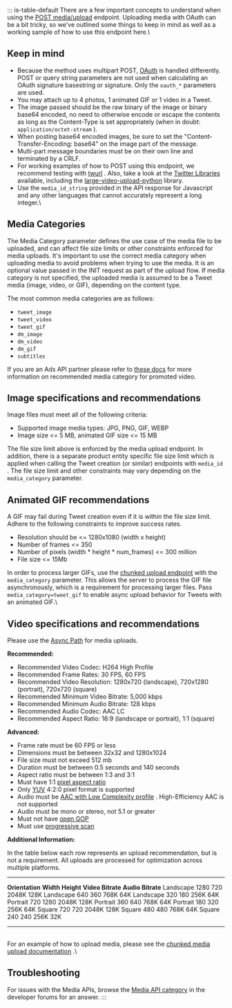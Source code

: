 ::: is-table-default
There are a few important concepts to understand when using the [POST
media/upload](/en/docs/media/upload-media/uploading-media/media-best-practices)
endpoint. Uploading media with OAuth can be a bit tricky, so we've
outlined some things to keep in mind as well as a working sample of how
to use this endpoint here.\

## Keep in mind

-   Because the method uses multipart POST,
    [OAuth](/en/docs/basics/authentication/guides/creating-a-signature)
    is handled differently. POST or query string parameters are not used
    when calculating an OAuth signature basestring or signature. Only
    the ` oauth_* ` parameters are used.
-   You may attach up to 4 photos, 1 animated GIF or 1 video in a Tweet.
-   The image passed should be the raw binary of the image or binary
    base64 encoded, no need to otherwise encode or escape the contents
    as long as the Content-Type is set appropriately (when in doubt:
    ` application/octet-stream ` ).
-   When posting base64 encoded images, be sure to set the
    "Content-Transfer-Encoding: base64" on the image part of the
    message.
-   Multi-part message boundaries must be on their own line and
    terminated by a CRLF.
-   For working examples of how to POST using this endpoint, we
    recommend testing with [twurl](https://github.com/twitter/twurl) .
    Also, take a look at the [Twitter
    Libraries](/en/docs/developer-utilities/twitter-libraries.html)
    available, including the
    [large-video-upload-python](https://github.com/twitterdev/large-video-upload-python)
    library.
-   Use the ` media_id_string ` provided in the API response for
    Javascript and any other languages that cannot accurately represent
    a long integer.\

## Media Categories

The Media Category parameter defines the use case of the media file to
be uploaded, and can affect file size limits or other constraints
enforced for media uploads. It's important to use the correct media
category when uploading media to avoid problems when trying to use the
media. It is an optional value passed in the INIT request as part of the
upload flow. If media category is not specified, the uploaded media is
assumed to be a Tweet media (image, video, or GIF), depending on the
content type.

The most common media categories are as follows:

-   ` tweet_image `
-   ` tweet_video `
-   ` tweet_gif `
-   ` dm_image `
-   ` dm_video `
-   ` dm_gif `
-   ` subtitles `

If you are an Ads API partner please refer to [these
docs](/en/docs/ads/creatives/overview/promoted-video-overview) for more
information on recommended media category for promoted video.

## Image specifications and recommendations

Image files must meet all of the following criteria:

-   Supported image media types: JPG, PNG, GIF, WEBP
-   Image size \<= 5 MB, animated GIF size \<= 15 MB

The file size limit above is enforced by the media upload endpoint. In
addition, there is a separate product entity specific file size limit
which is applied when calling the Tweet creation (or similar) endpoints
with ` media_id ` . The file size limit and other constraints may vary
depending on the ` media_category ` parameter.

## Animated GIF recommendations

A GIF may fail during Tweet creation even if it is within the file size
limit. Adhere to the following constraints to improve success rates.

-   Resolution should be \<= 1280x1080 (width x height)
-   Number of frames \<= 350
-   Number of pixels (width \* height \* num_frames) \<= 300 million
-   File size \<= 15Mb

In order to process larger GIFs, use the [chunked upload
endpoint](/en/docs/media/upload-media/api-reference/post-media-upload-init.html)
with the ` media_category ` parameter. This allows the server to process
the GIF file asynchronously, which is a requirement for processing
larger files. Pass ` media_category=tweet_gif ` to enable async upload
behavior for Tweets with an animated GIF.\

## Video specifications and recommendations

Please use the [Async
Path](/en/docs/media/upload-media/uploading-media/chunked-media-upload)
for media uploads.

**Recommended:**

-   Recommended Video Codec: H264 High Profile
-   Recommended Frame Rates: 30 FPS, 60 FPS
-   Recommended Video Resolution: 1280x720 (landscape), 720x1280
    (portrait), 720x720 (square)
-   Recommended Minimum Video Bitrate: 5,000 kbps
-   Recommended Minimum Audio Bitrate: 128 kbps
-   Recommended Audio Codec: AAC LC
-   Recommended Aspect Ratio: 16:9 (landscape or portrait), 1:1 (square)

**Advanced:**

-   Frame rate must be 60 FPS or less
-   Dimensions must be between 32x32 and 1280x1024
-   File size must not exceed 512 mb
-   Duration must be between 0.5 seconds and 140 seconds
-   Aspect ratio must be between 1:3 and 3:1
-   Must have 1:1 [pixel aspect
    ratio](https://en.wikipedia.org/wiki/Pixel_aspect_ratio)
-   Only [YUV](https://en.wikipedia.org/wiki/YUV) 4:2:0 pixel format is
    supported
-   Audio must be [AAC with Low Complexity
    profile](https://en.wikipedia.org/wiki/Advanced_Audio_Coding#Modular_encoding)
    . High-Efficiency AAC is not supported
-   Audio must be mono or stereo, not 5.1 or greater
-   Must not have [open
    GOP](https://en.wikipedia.org/wiki/Group_of_pictures)
-   Must use [progressive scan\
    ](https://en.wikipedia.org/wiki/Progressive_scan)

**Additional Information:**

In the table below each row represents an upload recommendation, but is
not a requirement. All uploads are processed for optimization across
multiple platforms.

  ----------------- ----------- ------------ ------------------- -------------------
  **Orientation**   **Width**   **Height**   **Video Bitrate**   **Audio Bitrate**
  Landscape         1280        720          2048K               128K
  Landscape         640         360          768K                64K
  Landscape         320         180          256K                64K
  Portrait          720         1280         2048K               128K
  Portrait          360         640          768K                64K
  Portrait          180         320          256K                64K
  Square            720         720          2048K               128K
  Square            480         480          768K                64K
  Square            240         240          256K                32K
  ----------------- ----------- ------------ ------------------- -------------------

\
For an example of how to upload media, please see the [chunked media
upload
documentation](/content/developer-twitter/en/docs/media/upload-media/uploading-media/chunked-media-upload)
.\

## Troubleshooting

For issues with the Media APIs, browse the [Media API
category](https://twittercommunity.com/c/twitter-api/media-apis/34) in
the developer forums for an answer.
:::
